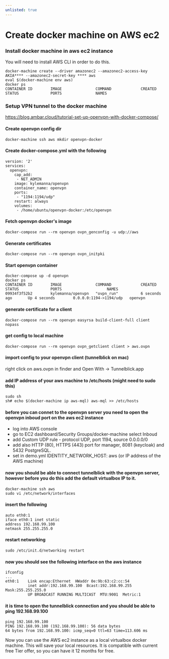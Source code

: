 ```yaml
---
unlisted: true
---
```


# Create docker machine on AWS ec2

### Install docker machine in aws ec2 instance
You will need to install AWS CLI in order to do this.

    docker-machine create --driver amazonec2 --amazonec2-access-key AKIA**** --amazonec2-secret-key **** aws
    eval $(docker-machine env aws)
    docker ps
    CONTAINER ID        IMAGE               COMMAND             CREATED             STATUS              PORTS               NAMES

### Setup VPN tunnel to the docker machine
https://blog.ambar.cloud/tutorial-set-up-openvpn-with-docker-compose/

#### Create openvpn config dir
    docker-machine ssh aws mkdir openvpn-docker

#### Create docker-compose.yml with the following

    version: '2'
    services:
      openvpn:
        cap_add:
         - NET_ADMIN
        image: kylemanna/openvpn
        container_name: openvpn
        ports:
         - "1194:1194/udp"
        restart: always
        volumes:
         - /home/ubuntu/openvpn-docker:/etc/openvpn

#### Fetch openvpn docker's image

    docker-compose run --rm openvpn ovpn_genconfig -u udp://aws

#### Generate certificates

    docker-compose run --rm openvpn ovpn_initpki

#### Start openvpn container

    docker-compose up -d openvpn
    docker ps
    CONTAINER ID        IMAGE               COMMAND             CREATED             STATUS              PORTS                    NAMES
    09934f3f52b2        kylemanna/openvpn   "ovpn_run"          6 seconds ago       Up 4 seconds        0.0.0.0:1194->1194/udp   openvpn

#### generate certificate for a client

    docker-compose run --rm openvpn easyrsa build-client-full client nopass

#### get config to local machine

    docker-compose run --rm openvpn ovpn_getclient client > aws.ovpn

#### import config to your openvpn client (tunnelblick on mac)
right click on aws.ovpn in finder and Open With -> Tunnelblick.app

#### add IP address of your aws machine to /etc/hosts (might need to sudo this)
    sudo sh
    sh# echo $(docker-machine ip aws-mql) aws-mql >> /etc/hosts

#### before you can connet to the openvpn server you need to open the openvpn inboud port on the aws ec2 instance
- log into AWS console
- go to EC2 dashboard/Security Groups/docker-machine select Inboud
- add Custom UDP rule - protocol UDP, port 1194, source 0.0.0.0/0
- add also HTTP (80), HTTPS (443) port for manager, 8081 (keycloak) and 5432 PostgreSQL.
- set in demo.yml IDENTITY_NETWORK_HOST: aws (or IP address of the AWS machine)

#### now you should be able to connect tunnelblick with the openvpn server, however before you do this add the default virtualbox IP to it.
    docker-machine ssh aws
    sudo vi /etc/network/interfaces
#### insert the following
    auto eth0:1
    iface eth0:1 inet static
    address 192.168.99.100
    netmask 255.255.255.0

#### restart networking
    sudo /etc/init.d/networking restart

#### now you should see the following interface on the aws instance
    ifconfig
    ...
    eth0:1    Link encap:Ethernet  HWaddr 0e:9b:63:c2:cc:54
              inet addr:192.168.99.100  Bcast:192.168.99.255  Mask:255.255.255.0
              UP BROADCAST RUNNING MULTICAST  MTU:9001  Metric:1

#### it is time to open the tunnelblick connection and you should be able to ping 192.168.99.100

    ping 192.168.99.100
    PING 192.168.99.100 (192.168.99.100): 56 data bytes
    64 bytes from 192.168.99.100: icmp_seq=0 ttl=63 time=113.606 ms

Now you can use the AWS ec2 instance as a local virtualbox docker machine. This will save your local resources.
It is compatible with current free Tier offer, so you can have it 12 months for free.

